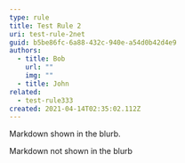 ```yaml
---
type: rule
title: Test Rule 2
uri: test-rule-2net
guid: b5be86fc-6a88-432c-940e-a54d0b42d4e9
authors:
  - title: Bob
    url: ""
    img: ""
  - title: John
related:
  - test-rule333
created: 2021-04-14T02:35:02.112Z
---
```

Markdown shown in the blurb.
<!--endintro-->
Markdown not shown in the blurb